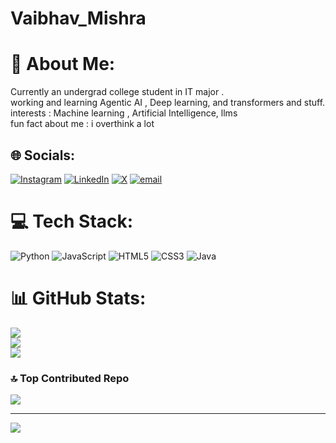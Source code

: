 # Vaibhav_Mishra
# 💫 About Me:
Currently an undergrad college student in IT major .<br>working and learning Agentic AI , Deep learning, and transformers and stuff.<br>interests : Machine learning , Artificial Intelligence, llms<br>fun fact about me : i overthink a lot 


## 🌐 Socials:
[![Instagram](https://img.shields.io/badge/Instagram-%23E4405F.svg?logo=Instagram&logoColor=white)](https://instagram.com/ig_vaibhav_mishra) [![LinkedIn](https://img.shields.io/badge/LinkedIn-%230077B5.svg?logo=linkedin&logoColor=white)](https://linkedin.com/in/vaibhav-mishra-a60736294/) [![X](https://img.shields.io/badge/X-black.svg?logo=X&logoColor=white)](https://x.com/Vaibhav28569633) [![email](https://img.shields.io/badge/Email-D14836?logo=gmail&logoColor=white)](mailto:vaibhavmishraad794@gmail.com) 

# 💻 Tech Stack:
![Python](https://img.shields.io/badge/python-3670A0?style=for-the-badge&logo=python&logoColor=ffdd54) ![JavaScript](https://img.shields.io/badge/javascript-%23323330.svg?style=for-the-badge&logo=javascript&logoColor=%23F7DF1E) ![HTML5](https://img.shields.io/badge/html5-%23E34F26.svg?style=for-the-badge&logo=html5&logoColor=white) ![CSS3](https://img.shields.io/badge/css3-%231572B6.svg?style=for-the-badge&logo=css3&logoColor=white) ![Java](https://img.shields.io/badge/java-%23ED8B00.svg?style=for-the-badge&logo=openjdk&logoColor=white)
# 📊 GitHub Stats:
![](https://github-readme-stats.vercel.app/api?username=V1629&theme=dark&hide_border=false&include_all_commits=true&count_private=false)<br/>
![](https://nirzak-streak-stats.vercel.app/?user=V1629&theme=dark&hide_border=false)<br/>
![](https://github-readme-stats.vercel.app/api/top-langs/?username=V1629&theme=dark&hide_border=false&include_all_commits=true&count_private=false&layout=compact)

### 🔝 Top Contributed Repo
![](https://github-contributor-stats.vercel.app/api?username=V1629&limit=5&theme=dark&combine_all_yearly_contributions=true)

---
[![](https://visitcount.itsvg.in/api?id=V1629&icon=0&color=0)](https://visitcount.itsvg.in)

<!-- Proudly created with GPRM ( https://gprm.itsvg.in ) -->
